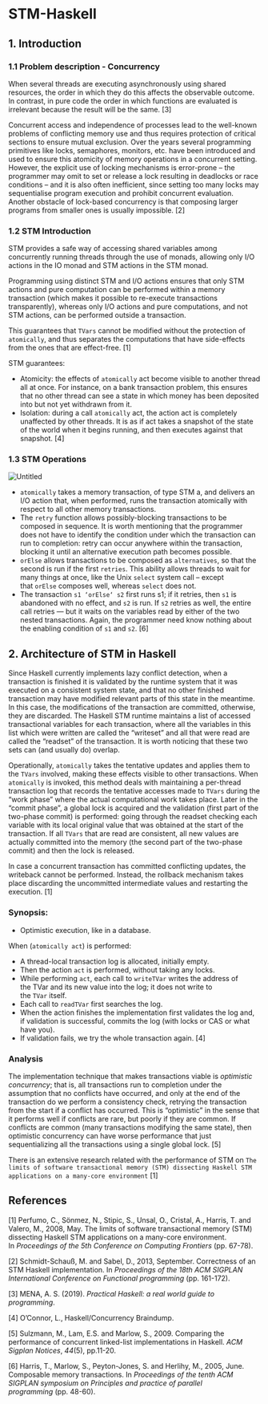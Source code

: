 # STM-Haskell
## 1. Introduction

### 1.1 Problem description - Concurrency

When several threads are executing asynchronously using shared resources, the order in which they do this affects the observable outcome. In contrast, in pure code the order in which functions are evaluated is irrelevant because the result will be the same. [3]

Concurrent access and independence of processes lead to the well-known problems of conflicting memory use and thus requires protection of critical sections to ensure mutual exclusion. Over the years several programming primitives like locks, semaphores, monitors, etc. have been introduced and used to ensure this atomicity of memory operations in a concurrent setting. However, the explicit use of locking mechanisms is error-prone – the programmer may omit to set or release a lock resulting in deadlocks or race conditions – and it is also often inefficient, since setting too many locks may sequentialise program execution and prohibit concurrent evaluation. Another obstacle of lock-based concurrency is that composing larger programs from smaller ones is usually impossible. [2]

### 1.2 STM Introduction

STM provides a safe way of accessing shared variables among concurrently running threads through the use of monads, allowing only I/O actions in the IO monad and STM actions in the STM monad. 

Programming using distinct STM and I/O actions ensures that only STM actions and pure computation can be performed within a memory transaction (which makes it possible to re-execute transactions transparently), whereas only I/O actions and pure computations, and not STM actions, can be performed outside a transaction. 

This guarantees that `TVars` cannot be modified without the protection of `atomically`, and thus separates the computations that have side-effects from the ones that are effect-free. [1]

STM guarantees:

- Atomicity: the effects of `atomically` act become visible to another thread all at once. For instance, on a bank transaction problem, this ensures that no other thread can see a state in which money has been deposited into but not yet withdrawn from it.
- Isolation: during a call `atomically` act, the action act is completely unaffected by other threads. It is as if act takes a snapshot of the state of the world when it begins running, and then executes against that snapshot. [4]

### 1.3 STM Operations

![Untitled](https://s3-us-west-2.amazonaws.com/secure.notion-static.com/4fa2c464-1778-4f08-a39b-74e9bd7995f8/Untitled.png)

- `atomically` takes a memory transaction, of type STM a, and delivers an I/O action that, when performed, runs the transaction atomically with respect to all other memory transactions.
- The `retry` function allows possibly-blocking transactions to be composed in sequence. It is worth mentioning that the programmer does not have to identify the condition under which the transaction can run to completion: retry can occur anywhere within the transaction, blocking it until an alternative execution path becomes possible.
- `orElse` allows transactions to be composed as `alternatives`, so that the second is run if the first `retries`. This ability allows threads to wait for many things at once, like the Unix `select` system call – except that `orElse` composes well, whereas `select` does not.
- The transaction `s1 ‘orElse‘ s2` first runs s1; if it retries, then `s1` is abandoned with no effect, and `s2` is run. If `s2` retries as well, the entire call retries — but it waits on the variables read by either of the two nested transactions. Again, the programmer need know nothing about the enabling condition of `s1` and `s2`. [6]

## 2. Architecture of STM in Haskell

Since Haskell currently implements lazy conflict detection, when a transaction is finished it is validated by the runtime system that it was executed on a consistent system state, and that no other finished transaction may have modified relevant parts of this state in the meantime. In this case, the modifications of the transaction are committed, otherwise, they are discarded. The Haskell STM runtime maintains a list of accessed transactional variables for each transaction, where all the variables in this list which were written are called the “writeset” and all that were read are called the “readset” of the transaction. It is worth noticing that these two sets can (and usually do) overlap.

Operationally, `atomically` takes the tentative updates and applies them to the `TVars` involved, making these effects visible to other transactions. When `atomically` is invoked, this method deals with maintaining a per-thread transaction log that records the tentative accesses made to `TVars` during the “work phase” where the actual computational work takes place. Later in the “commit phase”, a global lock is acquired and the validation (first part of the two-phase commit) is performed: going through the readset checking each variable with its local original value that was obtained at the start of the transaction. If all `TVars` that are read are consistent, all new values are actually committed into the memory (the second part of the two-phase commit) and then the lock is released.

In case a concurrent transaction has committed conflicting updates, the writeback cannot be performed. Instead, the rollback mechanism takes place discarding the uncommitted intermediate values and restarting the execution. [1]

### Synopsis:

- Optimistic execution, like in a database.

When (`atomically act`) is performed:

- A thread-local transaction log is allocated, initially empty.
- Then the action `act` is performed, without taking any locks.
- While performing `act`, each call to `writeTVar` writes the address of the TVar and its new value into the log; it does not write to the `TVar` itself.
- Each call to `readTVar` first searches the log.
- When the action finishes the implementation first validates the log and, if validation is successful, commits the log (with locks or CAS or what have you).
- If validation fails,  we try the whole transaction again. [4]

### Analysis

The implementation technique that makes transactions viable is *optimistic concurrency*; that is, all transactions run to completion under the assumption that no conflicts have occurred, and only at the end of the transaction do we perform a consistency check, retrying the transaction from the start if a conflict has occurred. This is “optimistic” in the sense that it performs well if conflicts are rare, but poorly if they are common. If conflicts are common (many transactions modifying the same state), then optimistic concurrency can have worse performance that just sequentializing all the transactions using a single global lock. [5] 

There is an extensive research related with the performance of STM on `The limits of software transactional memory (STM) dissecting Haskell STM applications on a many-core environment` [1]

## References

[1] Perfumo, C., Sönmez, N., Stipic, S., Unsal, O., Cristal, A., Harris, T. and Valero, M., 2008, May. The limits of software transactional memory (STM) dissecting Haskell STM applications on a many-core environment. In *Proceedings of the 5th Conference on Computing Frontiers* (pp. 67-78).

[2] Schmidt-Schauß, M. and Sabel, D., 2013, September. Correctness of an STM Haskell implementation. In *Proceedings of the 18th ACM SIGPLAN International Conference on Functional programming* (pp. 161-172).

[3] MENA, A. S. (2019). *Practical Haskell: a real world guide to programming*. 

[4] O’Connor, L., Haskell/Concurrency Braindump.

[5] Sulzmann, M., Lam, E.S. and Marlow, S., 2009. Comparing the performance of concurrent linked-list implementations in Haskell. *ACM Sigplan Notices*, *44*(5), pp.11-20.

[6] Harris, T., Marlow, S., Peyton-Jones, S. and Herlihy, M., 2005, June. Composable memory transactions. In *Proceedings of the tenth ACM SIGPLAN symposium on Principles and practice of parallel programming* (pp. 48-60).
